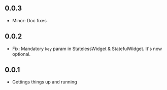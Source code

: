 ## 0.0.3

- Minor: Doc fixes

## 0.0.2

- Fix: Mandatory `key` param in StatelessWidget & StatefulWidget. It's now optional.

## 0.0.1

- Gettings things up and running

